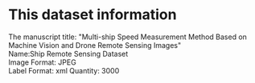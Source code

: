 # This dataset information

The manuscript title: "Multi-ship Speed Measurement Method Based on Machine Vision and Drone Remote Sensing Images"                                                       
Name:Ship Remote Sensing Dataset                                                                                                                                         
Image Format: JPEG                                                                                                                                                      
Label Format: xml
Quantity: 3000
